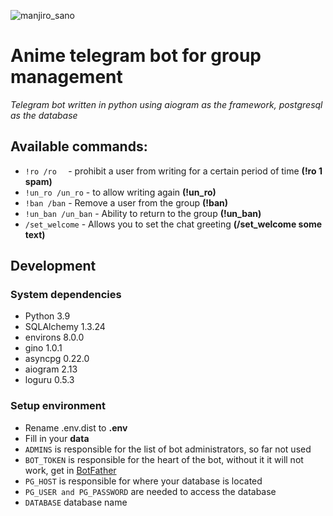 ![manjiro_sano](https://w.wallhaven.cc/full/v9/wallhaven-v9ze1m.jpg)
# Anime telegram bot for group management
*Telegram bot written in python using aiogram as the framework, postgresql as the database*
## Available commands:
* <code>!ro /ro <time> <reason></code> - prohibit a user from writing for a certain period of time <b>(!ro 1 spam)</b>
* <code>!un_ro /un_ro</code> - to allow writing again <b>(!un_ro)</b>
* <code>!ban /ban</code> - Remove a user from the group <b>(!ban)</b>
* <code>!un_ban /un_ban</code> - Ability to return to the group <b>(!un_ban)</b>
* <code>/set_welcome</code> - Allows you to set the chat greeting <b>(/set_welcome some text)</b>
## Development
### System dependencies
* Python 3.9
* SQLAlchemy 1.3.24
* environs 8.0.0
* gino 1.0.1
* asyncpg 0.22.0
* aiogram 2.13
* loguru 0.5.3
### Setup environment
* Rename .env.dist to <b>.env</b>
* Fill in your <b>data</b>
* <code>ADMINS</code> is responsible for the list of bot administrators, so far not used
* <code>BOT_TOKEN</code> is responsible for the heart of the bot, without it it will not work, get in [BotFather](https://t.me/BotFather)
* <code>PG_HOST</code> is responsible for where your database is located
* <code>PG_USER and PG_PASSWORD</code> are needed to access the database
* <code>DATABASE</code> database name
